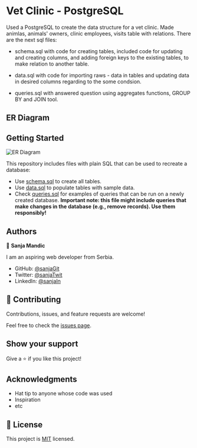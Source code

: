 # Vet Clinic - PostgreSQL

Used a PostgreSQL to create the data structure for a vet clinic. Made animlas, animals' owners, clinic employees, visits table with relations. There are the next sql files:

- schema.sql with code for creating tables, included code for updating and creating columns, and adding foreign keys to the existing tables, to make relation to another table.

- data.sql with code for importing raws - data in tables and updating data in desired columns regarding to the some condsion.

- queries.sql with answered question using aggregates functions, GROUP BY and JOIN tool. 


## ER Diagram

## Getting Started

 <img src="/scrvet_clinic1 - public1.png" alt="ER Diagram">

This repository includes files with plain SQL that can be used to recreate a database:

- Use [schema.sql](./schema.sql) to create all tables.
- Use [data.sql](./data.sql) to populate tables with sample data.
- Check [queries.sql](./queries.sql) for examples of queries that can be run on a newly created database. **Important note: this file might include queries that make changes in the database (e.g., remove records). Use them responsibly!**


## Authors

👤 **Sanja Mandic**

I am an aspiring web developer from Serbia.
- GitHub: [@sanjaGit](https://github.com/Sanja969)
- Twitter: [@sanjaTwit](https://twitter.com/SanjaMandic42)
- LinkedIn: [@sanjaIn](https://linkedin.com/in/sanja-mandic-823995a2/)

## 🤝 Contributing

Contributions, issues, and feature requests are welcome!

Feel free to check the [issues page](../../issues/).

## Show your support

Give a ⭐️ if you like this project!

## Acknowledgments

- Hat tip to anyone whose code was used
- Inspiration
- etc

## 📝 License

This project is [MIT](./MIT.md) licensed.
